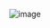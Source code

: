 ![image](https://github.com/Wesley-Fernandes/ShortSummary/assets/89518536/579c5219-121b-4b0c-ad92-85791ffaf477)

